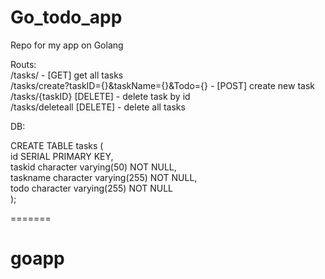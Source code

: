 # Go_todo_app
Repo for my app on Golang

Routs:<br>
/tasks/ - [GET] get all tasks <br>
/tasks/create?taskID={}&taskName={}&Todo={} - [POST] create new task <br>
/tasks/{taskID} [DELETE] - delete task by id <br>
/tasks/deleteall [DELETE] - delete all tasks <br>

DB: <br>

CREATE TABLE tasks ( <br>
    id SERIAL PRIMARY KEY, <br>
    taskid character varying(50) NOT NULL, <br>
    taskname character varying(255) NOT NULL, <br>
    todo character varying(255) NOT NULL <br>
); <br>




=======
# goapp
